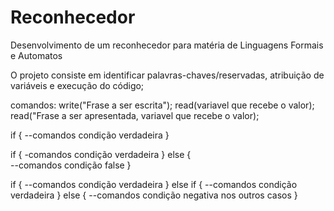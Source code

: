 # Reconhecedor
Desenvolvimento de um reconhecedor para matéria de Linguagens Formais e Automatos

O projeto consiste em identificar palavras-chaves/reservadas, atribuição de variáveis e execução do código;

comandos: 
write("Frase a ser escrita");
read(variavel que recebe o valor);
read("Frase a ser apresentada, variavel que recebe o valor);

if {
  --comandos condição verdadeira
}

if {
  -comandos condição verdadeira
} else {  
  --comandos condição false
}

if {
  --comandos condição verdadeira
} else if {
  --comandos condição verdadeira
} else {
  --comandos condição negativa nos outros casos
}
